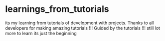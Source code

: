 # learnings_from_tutorials
its my learning from tutorials of development with projects. Thanks to all developers for making amazing tutorials !!!
Guided by the tutorials !!! still lot more to learn its just the beginning
